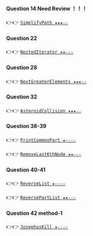 #### Question 14 Need Review ！！！
👉👉  [`SimplifyPath ★★★☆☆`](https://github.com/jevishoo/algorithm_learning/blob/master/code/LinkedList/SimplifyPath.java)
#### Question 22
👉👉  [`NestedIterator ★★☆☆☆`](https://github.com/jevishoo/algorithm_learning/blob/master/code/LinkedList/NestedIterator.java)
#### Question 28
👉👉  [`NextGreaterElements ★★★☆☆`](https://github.com/jevishoo/algorithm_learning/blob/master/code/LinkedList/NextGreaterElements.java)
#### Question 32
👉👉  [`AsteroidCollision ★★★☆☆`](https://github.com/jevishoo/algorithm_learning/blob/master/code/LinkedList/AsteroidCollision.java)
#### Question 38-39
👉👉  [`PrintCommonPart ★☆☆☆☆`](https://github.com/jevishoo/algorithm_learning/blob/master/code/LinkedList/PrintCommonPart.java)

👉👉  [`RemoveLastKthNode ★★☆☆☆`](https://github.com/jevishoo/algorithm_learning/blob/master/code/LinkedList/RemoveLastKthNode.java)
#### Question 40-41
👉👉  [`ReverseList ★☆☆☆☆`](https://github.com/jevishoo/algorithm_learning/blob/master/code/LinkedList/ReverseList.java)

👉👉  [`ReversePartList ★★☆☆☆`](https://github.com/jevishoo/algorithm_learning/blob/master/code/LinkedList/ReversePartList.java)
#### Question 42 method-1
👉👉  [`JosephusKill ★☆☆☆☆`](https://github.com/jevishoo/algorithm_learning/blob/master/code/LinkedList/JosephusKill.java)
